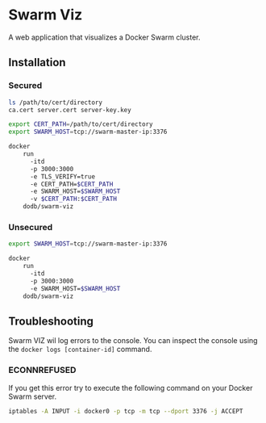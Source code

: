 # Swarm Viz

A web application that visualizes a Docker Swarm cluster. 

## Installation

### Secured

``` bash
ls /path/to/cert/directory
ca.cert server.cert server-key.key
```

``` bash
export CERT_PATH=/path/to/cert/directory
export SWARM_HOST=tcp://swarm-master-ip:3376
```

``` bash
docker 
	run 
	  -itd  
	  -p 3000:3000 
	  -e TLS_VERIFY=true 
	  -e CERT_PATH=$CERT_PATH 
	  -e SWARM_HOST=$SWARM_HOST 
	  -v $CERT_PATH:$CERT_PATH 
	dodb/swarm-viz
```

### Unsecured

``` bash
export SWARM_HOST=tcp://swarm-master-ip:3376
```

``` bash
docker 
	run 
	  -itd  
	  -p 3000:3000 
	  -e SWARM_HOST=$SWARM_HOST
	dodb/swarm-viz
```

## Troubleshooting

Swarm VIZ wil log errors to the console. You can inspect the console using the `docker logs [container-id]` command. 

### ECONNREFUSED 

If you get this error try to execute the following command on your Docker Swarm server.

``` bash
iptables -A INPUT -i docker0 -p tcp -m tcp --dport 3376 -j ACCEPT
```
